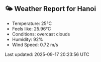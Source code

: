 <!-- WEATHER-START -->
## 🌤 Weather Report for Hanoi

- Temperature: 25°C
- Feels like: 25.96°C
- Conditions: overcast clouds
- Humidity: 92%
- Wind Speed: 0.72 m/s

Last updated: 2025-09-17 20:23:56 UTC
<!-- WEATHER-END -->
